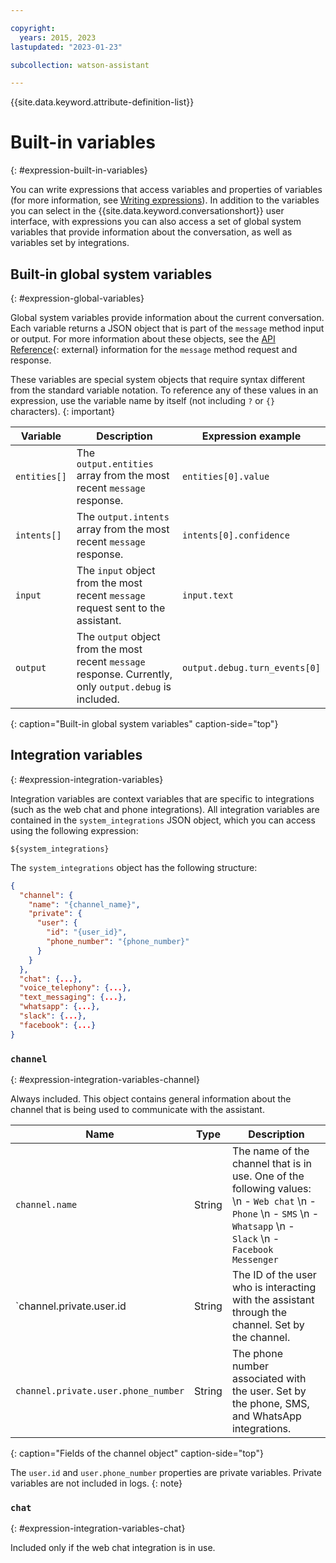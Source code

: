 ```yaml
---

copyright:
  years: 2015, 2023
lastupdated: "2023-01-23"

subcollection: watson-assistant

---
```


{{site.data.keyword.attribute-definition-list}}

# Built-in variables
{: #expression-built-in-variables}

You can write expressions that access variables and properties of variables (for more information, see [Writing expressions](/docs/watson-assistant?topic=watson-assistant-expressions)). In addition to the variables you can select in the {{site.data.keyword.conversationshort}} user interface, with expressions you can also access a set of global system variables that provide information about the conversation, as well as variables set by integrations.

## Built-in global system variables
{: #expression-global-variables}

Global system variables provide information about the current conversation. Each variable returns a JSON object that is part of the `message` method input or output. For more information about these objects, see the [API Reference](/apidocs/assistant/assistant-v2#message){: external} information for the `message` method request and response.

These variables are special system objects that require syntax different from the standard variable notation. To reference any of these values in an expression, use the variable name by itself (not including `?` or `{}` characters).
{: important}

| Variable     | Description | Expression example |
|--------------|-------------|---------|
| `entities[]` | The `output.entities` array from the most recent `message` response.  | `entities[0].value` |
| `intents[]`  | The `output.intents` array from the most recent `message` response. | `intents[0].confidence` |
| `input`      | The `input` object from the most recent `message` request sent to the assistant. | `input.text` |
| `output`     | The `output` object from the most recent `message` response. Currently, only `output.debug` is included. | `output.debug.turn_events[0]` |
{: caption="Built-in global system variables" caption-side="top"}

## Integration variables
{: #expression-integration-variables}

Integration variables are context variables that are specific to integrations (such as the web chat and phone integrations). All integration variables are contained in the `system_integrations` JSON object, which you can access using the following expression:

```text
${system_integrations}
```

The `system_integrations` object has the following structure:

```json
{
  "channel": {
    "name": "{channel_name}",
    "private": {
      "user": {
        "id": "{user_id}",
        "phone_number": "{phone_number}"
      }
    }
  },
  "chat": {...},
  "voice_telephony": {...},
  "text_messaging": {...},
  "whatsapp": {...},
  "slack": {...},
  "facebook": {...}
}
```

### `channel`
{: #expression-integration-variables-channel}

Always included. This object contains general information about the channel that is being used to communicate with the assistant.

| Name                                | Type   | Description |
|-------------------------------------|--------|-------------|
| `channel.name`                      | String | The name of the channel that is in use. One of the following values: \n - `Web chat` \n - `Phone` \n - `SMS` \n - `Whatsapp` \n - `Slack` \n - `Facebook Messenger` |
| `channel.private.user.id            | String | The ID of the user who is interacting with the assistant through the channel. Set by the channel. |
| `channel.private.user.phone_number` | String | The phone number associated with the user. Set by the phone, SMS, and WhatsApp integrations. |
{: caption="Fields of the channel object" caption-side="top"}

The `user.id` and `user.phone_number` properties are private variables. Private variables are not included in logs.
{: note}

### `chat`
{: #expression-integration-variables-chat}

Included only if the web chat integration is in use.

